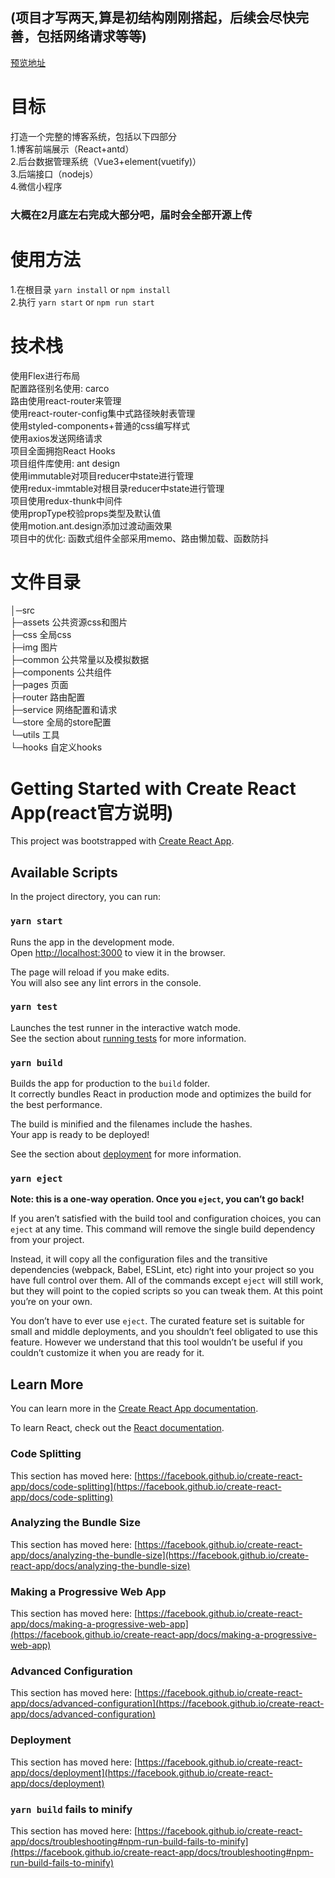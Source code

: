 ## (项目才写两天,算是初结构刚刚搭起，后续会尽快完善，包括网络请求等等)
[预览地址](http://106.12.106.155:81/)
# 目标
打造一个完整的博客系统，包括以下四部分\
1.博客前端展示（React+antd）\
2.后台数据管理系统（Vue3+element(vuetify)）\
3.后端接口（nodejs）\
4.微信小程序
### 大概在2月底左右完成大部分吧，届时会全部开源上传
# 使用方法
1.在根目录 `yarn install` or  `npm install`\
2.执行  `yarn start` or  `npm run start`

# 技术栈
使用Flex进行布局\
配置路径别名使用: carco\
路由使用react-router来管理\
使用react-router-config集中式路径映射表管理\
使用styled-components+普通的css编写样式\
使用axios发送网络请求\
项目全面拥抱React Hooks\
项目组件库使用: ant design\
使用immutable对项目reducer中state进行管理\
使用redux-immtable对根目录reducer中state进行管理\
项目使用redux-thunk中间件\
使用propType校验props类型及默认值\
使用motion.ant.design添加过渡动画效果\
项目中的优化: 函数式组件全部采用memo、路由懒加载、函数防抖
# 文件目录
│─src\
  ├─assets 公共资源css和图片\
    ├─css  全局css\
    ├─img   图片\
  ├─common  公共常量以及模拟数据\
  ├─components 公共组件\
  ├─pages   页面\
  ├─router  路由配置\
  ├─service 网络配置和请求\
  └─store   全局的store配置\
  └─utils   工具\
  └─hooks   自定义hooks

# Getting Started with Create React App(react官方说明)

This project was bootstrapped with [Create React App](https://github.com/facebook/create-react-app).

## Available Scripts

In the project directory, you can run:

### `yarn start`

Runs the app in the development mode.\
Open [http://localhost:3000](http://localhost:3000) to view it in the browser.

The page will reload if you make edits.\
You will also see any lint errors in the console.

### `yarn test`

Launches the test runner in the interactive watch mode.\
See the section about [running tests](https://facebook.github.io/create-react-app/docs/running-tests) for more information.

### `yarn build`

Builds the app for production to the `build` folder.\
It correctly bundles React in production mode and optimizes the build for the best performance.

The build is minified and the filenames include the hashes.\
Your app is ready to be deployed!

See the section about [deployment](https://facebook.github.io/create-react-app/docs/deployment) for more information.

### `yarn eject`

**Note: this is a one-way operation. Once you `eject`, you can’t go back!**

If you aren’t satisfied with the build tool and configuration choices, you can `eject` at any time. This command will remove the single build dependency from your project.

Instead, it will copy all the configuration files and the transitive dependencies (webpack, Babel, ESLint, etc) right into your project so you have full control over them. All of the commands except `eject` will still work, but they will point to the copied scripts so you can tweak them. At this point you’re on your own.

You don’t have to ever use `eject`. The curated feature set is suitable for small and middle deployments, and you shouldn’t feel obligated to use this feature. However we understand that this tool wouldn’t be useful if you couldn’t customize it when you are ready for it.

## Learn More

You can learn more in the [Create React App documentation](https://facebook.github.io/create-react-app/docs/getting-started).

To learn React, check out the [React documentation](https://reactjs.org/).

### Code Splitting

This section has moved here: [https://facebook.github.io/create-react-app/docs/code-splitting](https://facebook.github.io/create-react-app/docs/code-splitting)

### Analyzing the Bundle Size

This section has moved here: [https://facebook.github.io/create-react-app/docs/analyzing-the-bundle-size](https://facebook.github.io/create-react-app/docs/analyzing-the-bundle-size)

### Making a Progressive Web App

This section has moved here: [https://facebook.github.io/create-react-app/docs/making-a-progressive-web-app](https://facebook.github.io/create-react-app/docs/making-a-progressive-web-app)

### Advanced Configuration

This section has moved here: [https://facebook.github.io/create-react-app/docs/advanced-configuration](https://facebook.github.io/create-react-app/docs/advanced-configuration)

### Deployment

This section has moved here: [https://facebook.github.io/create-react-app/docs/deployment](https://facebook.github.io/create-react-app/docs/deployment)

### `yarn build` fails to minify

This section has moved here: [https://facebook.github.io/create-react-app/docs/troubleshooting#npm-run-build-fails-to-minify](https://facebook.github.io/create-react-app/docs/troubleshooting#npm-run-build-fails-to-minify)
